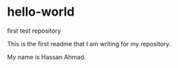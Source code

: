 # hello-world
first test repository

This is the first readme that I am writing for my repository. 

My name is Hassan Ahmad.
